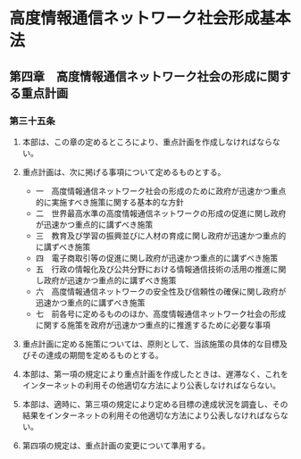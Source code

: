 # 高度情報通信ネットワーク社会形成基本法

## 第四章　高度情報通信ネットワーク社会の形成に関する重点計画

### 第三十五条

1. 本部は、この章の定めるところにより、重点計画を作成しなければならない。

2. 重点計画は、次に掲げる事項について定めるものとする。
    - 一　高度情報通信ネットワーク社会の形成のために政府が迅速かつ重点的に実施すべき施策に関する基本的な方針
    - 二　世界最高水準の高度情報通信ネットワークの形成の促進に関し政府が迅速かつ重点的に講ずべき施策
    - 三　教育及び学習の振興並びに人材の育成に関し政府が迅速かつ重点的に講ずべき施策
    - 四　電子商取引等の促進に関し政府が迅速かつ重点的に講ずべき施策
    - 五　行政の情報化及び公共分野における情報通信技術の活用の推進に関し政府が迅速かつ重点的に講ずべき施策
    - 六　高度情報通信ネットワークの安全性及び信頼性の確保に関し政府が迅速かつ重点的に講ずべき施策
    - 七　前各号に定めるもののほか、高度情報通信ネットワーク社会の形成に関する施策を政府が迅速かつ重点的に推進するために必要な事項

3. 重点計画に定める施策については、原則として、当該施策の具体的な目標及びその達成の期間を定めるものとする。

4. 本部は、第一項の規定により重点計画を作成したときは、遅滞なく、これをインターネットの利用その他適切な方法により公表しなければならない。

5. 本部は、適時に、第三項の規定により定める目標の達成状況を調査し、その結果をインターネットの利用その他適切な方法により公表しなければならない。

6. 第四項の規定は、重点計画の変更について準用する。
